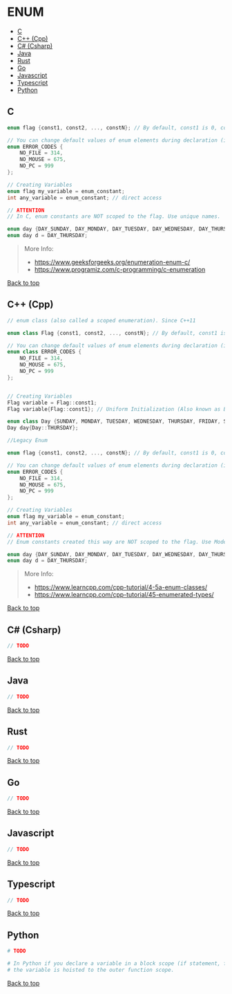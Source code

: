 # ENUM

- [C](#c)
- [C++ (Cpp)](#c-cpp)
- [C# (Csharp)](#c-csharp)
- [Java](#java)
- [Rust](#rust)
- [Go](#go)
- [Javascript](#javascript)
- [Typescript](#typescript)
- [Python](#python)

## C

```C
enum flag {const1, const2, ..., constN}; // By default, const1 is 0, const2 is 1 and so on.

// You can change default values of enum elements during declaration (if necessary).
enum ERROR_CODES {
	NO_FILE = 314,
	NO_MOUSE = 675,
	NO_PC = 999
};

// Creating Variables
enum flag my_variable = enum_constant;
int any_variable = enum_constant; // direct access

// ATTENTION
// In C, enum constants are NOT scoped to the flag. Use unique names.

enum day {DAY_SUNDAY, DAY_MONDAY, DAY_TUESDAY, DAY_WEDNESDAY, DAY_THURSDAY, DAY_FRIDAY, DAY_SATURDAY};
enum day d = DAY_THURSDAY;
```

> More Info:
> - https://www.geeksforgeeks.org/enumeration-enum-c/
> - https://www.programiz.com/c-programming/c-enumeration

[Back to top](#top)

## C++ (Cpp)

```Cpp
// enum class (also called a scoped enumeration). Since C++11

enum class Flag {const1, const2, ..., constN}; // By default, const1 is 0, const2 is 1 and so on.

// You can change default values of enum elements during declaration (if necessary).
enum class ERROR_CODES {
	NO_FILE = 314,
	NO_MOUSE = 675,
	NO_PC = 999
};


// Creating Variables
Flag variable = Flag::const1;
Flag variable{Flag::const1}; // Uniform Initialization (Also known as Brace Initialization or List Initialization) (since C++11)

enum class Day {SUNDAY, MONDAY, TUESDAY, WEDNESDAY, THURSDAY, FRIDAY, SATURDAY};
Day day{Day::THURSDAY};
```

```Cpp
//Legacy Enum

enum flag {const1, const2, ..., constN}; // By default, const1 is 0, const2 is 1 and so on.

// You can change default values of enum elements during declaration (if necessary).
enum ERROR_CODES {
	NO_FILE = 314,
	NO_MOUSE = 675,
	NO_PC = 999
};

// Creating Variables
enum flag my_variable = enum_constant;
int any_variable = enum_constant; // direct access

// ATTENTION
// Enum constants created this way are NOT scoped to the flag. Use Modern Enum Class.

enum day {DAY_SUNDAY, DAY_MONDAY, DAY_TUESDAY, DAY_WEDNESDAY, DAY_THURSDAY, DAY_FRIDAY, DAY_SATURDAY};
enum day d = DAY_THURSDAY;
```

> More Info:
> - https://www.learncpp.com/cpp-tutorial/4-5a-enum-classes/
> - https://www.learncpp.com/cpp-tutorial/45-enumerated-types/

[Back to top](#top)

## C# (Csharp)

```Cs
// TODO
```

[Back to top](#top)

## Java

```Java
// TODO
```

[Back to top](#top)

## Rust

```Rust
// TODO
```

[Back to top](#top)

## Go

```Go
// TODO
```

[Back to top](#top)

## Javascript

```Javascript
// TODO
```

[Back to top](#top)

## Typescript

```Typescript
// TODO
```

[Back to top](#top)

## Python

```Python
# TODO

# In Python if you declare a variable in a block scope (if statement, for statement, ...)
# the variable is hoisted to the outer function scope.
```

[Back to top](#top)
